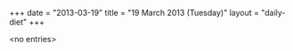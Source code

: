 +++
date = "2013-03-19"
title = "19 March 2013 (Tuesday)"
layout = "daily-diet"
+++


\<no entries\>

